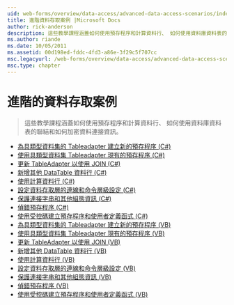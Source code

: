 ```yaml
---
uid: web-forms/overview/data-access/advanced-data-access-scenarios/index
title: 進階資料存取案例 |Microsoft Docs
author: rick-anderson
description: 這些教學課程涵蓋如何使用預存程序和計算資料行、 如何使用資料庫資料表的聯結和如何加密的資料連接資訊...
ms.author: riande
ms.date: 10/05/2011
ms.assetid: 00d198ed-fddc-4fd3-a86e-3f29c5f707cc
msc.legacyurl: /web-forms/overview/data-access/advanced-data-access-scenarios
msc.type: chapter
---
```

<a name="advanced-data-access-scenarios"></a>進階的資料存取案例
====================
> 這些教學課程涵蓋如何使用預存程序和計算資料行、 如何使用資料庫資料表的聯結和如何加密資料連接資訊。


- [為具類型資料集的 Tableadapter 建立新的預存程序 (C#)](creating-new-stored-procedures-for-the-typed-dataset-s-tableadapters-cs.md)
- [使用具類型資料集 Tableadapter 現有的預存程序 (C#)](using-existing-stored-procedures-for-the-typed-dataset-s-tableadapters-cs.md)
- [更新 TableAdapter 以使用 JOIN (C#)](updating-the-tableadapter-to-use-joins-cs.md)
- [新增其他 DataTable 資料行 (C#)](adding-additional-datatable-columns-cs.md)
- [使用計算資料行 (C#)](working-with-computed-columns-cs.md)
- [設定資料存取層的連線和命令層級設定 (C#)](configuring-the-data-access-layer-s-connection-and-command-level-settings-cs.md)
- [保護連接字串和其他組態資訊 (C#)](protecting-connection-strings-and-other-configuration-information-cs.md)
- [偵錯預存程序 (C#)](debugging-stored-procedures-cs.md)
- [使用受控碼建立預存程序和使用者定義函式 (C#)](creating-stored-procedures-and-user-defined-functions-with-managed-code-cs.md)
- [為具類型資料集的 Tableadapter 建立新的預存程序 (VB)](creating-new-stored-procedures-for-the-typed-dataset-s-tableadapters-vb.md)
- [使用具類型資料集 Tableadapter 現有的預存程序 (VB)](using-existing-stored-procedures-for-the-typed-dataset-s-tableadapters-vb.md)
- [更新 TableAdapter 以使用 JOIN (VB)](updating-the-tableadapter-to-use-joins-vb.md)
- [新增其他 DataTable 資料行 (VB)](adding-additional-datatable-columns-vb.md)
- [使用計算資料行 (VB)](working-with-computed-columns-vb.md)
- [設定資料存取層的連線和命令層級設定 (VB)](configuring-the-data-access-layer-s-connection-and-command-level-settings-vb.md)
- [保護連接字串和其他組態資訊 (VB)](protecting-connection-strings-and-other-configuration-information-vb.md)
- [偵錯預存程序 (VB)](debugging-stored-procedures-vb.md)
- [使用受控碼建立預存程序和使用者定義函式 (VB)](creating-stored-procedures-and-user-defined-functions-with-managed-code-vb.md)
